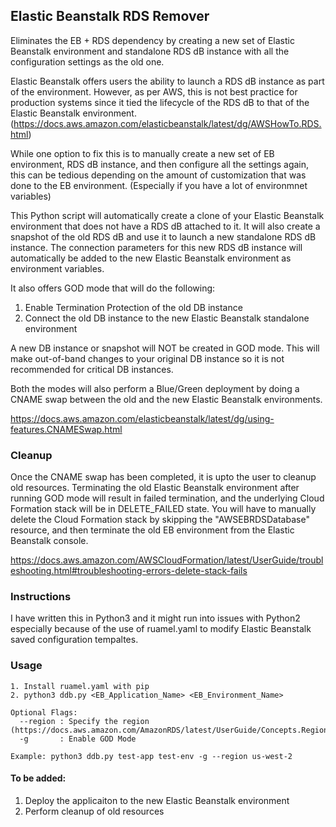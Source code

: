 ## Elastic Beanstalk RDS Remover

Eliminates the EB + RDS dependency by creating a new set of Elastic Beanstalk environment and standalone RDS dB instance with all the configuration settings as the old one.

Elastic Beanstalk offers users the ability to launch a RDS dB instance as part of the environment. However, as per AWS, this is not best practice for production systems since it tied the lifecycle of the RDS dB to that of the Elastic Beanstalk environment. (https://docs.aws.amazon.com/elasticbeanstalk/latest/dg/AWSHowTo.RDS.html)

While one option to fix this is to manually create a new set of EB environment, RDS dB instance, and then configure all the settings again, this can be tedious depending on the amount of customization that was done to the EB environment. (Especially if you have a lot of environmnet variables)

This Python script will automatically create a clone of your Elastic Beanstalk environment that does not have a RDS dB attached to it. It will also create a snapshot of the old RDS dB and use it to launch a new standalone RDS dB instance. The connection parameters for this new RDS dB instance will automatically be added to the new Elastic Beanstalk environment as environment variables.

It also offers GOD mode that will do the following:

1. Enable Termination Protection of the old DB instance
2. Connect the old DB instance to the new Elastic Beanstalk standalone environment

A new DB instance or snapshot will NOT be created in GOD mode. This will make out-of-band changes to your original DB instance so it is not recommended for critical DB instances. 

Both the modes will also perform a Blue/Green deployment by doing a CNAME swap between the old and the new Elastic Beanstalk environments. 

https://docs.aws.amazon.com/elasticbeanstalk/latest/dg/using-features.CNAMESwap.html


### Cleanup

Once the CNAME swap has been completed, it is upto the user to cleanup old resources. Terminating the old Elastic Beanstalk environment after running GOD mode will result in failed termination, and the underlying Cloud Formation stack will be in DELETE_FAILED state. You will have to manually delete the Cloud Formation stack by skipping the "AWSEBRDSDatabase" resource, and then terminate the old EB environment from the Elastic Beanstalk console.

https://docs.aws.amazon.com/AWSCloudFormation/latest/UserGuide/troubleshooting.html#troubleshooting-errors-delete-stack-fails


### Instructions

I have written this in Python3 and it might run into issues with Python2 especially because of the use of ruamel.yaml to modify Elastic Beanstalk saved configuration tempaltes. 

### Usage
```
1. Install ruamel.yaml with pip
2. python3 ddb.py <EB_Application_Name> <EB_Environment_Name> 

Optional Flags:
  --region : Specify the region (https://docs.aws.amazon.com/AmazonRDS/latest/UserGuide/Concepts.RegionsAndAvailabilityZones.html)
  -g       : Enable GOD Mode

Example: python3 ddb.py test-app test-env -g --region us-west-2 
```
  

#### To be added:
1. Deploy the applicaiton to the new Elastic Beanstalk environment 
2. Perform cleanup of old resources
